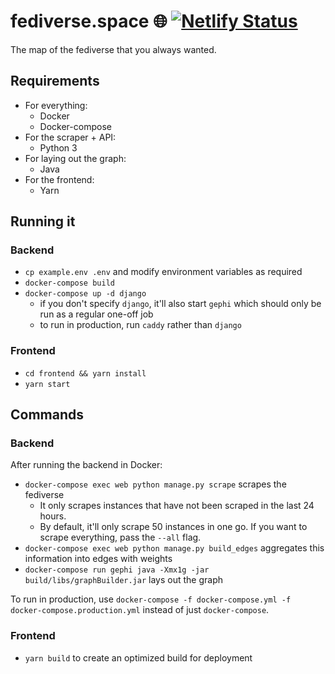 # fediverse.space 🌐 [![Netlify Status](https://api.netlify.com/api/v1/badges/ddc939c0-c12f-4e0e-8ca3-cf6abe8b9a5a/deploy-status)](https://app.netlify.com/sites/sharp-curran-4b66d3/deploys)
The map of the fediverse that you always wanted.

## Requirements
- For everything:
  - Docker
  - Docker-compose
- For the scraper + API:
  - Python 3
- For laying out the graph:
  - Java
- For the frontend:
  - Yarn

## Running it
### Backend
- `cp example.env .env` and modify environment variables as required
- `docker-compose build`
- `docker-compose up -d django`
  - if you don't specify `django`, it'll also start `gephi` which should only be run as a regular one-off job
  - to run in production, run `caddy` rather than `django`
### Frontend
- `cd frontend && yarn install`
- `yarn start`

## Commands
### Backend

After running the backend in Docker:

- `docker-compose exec web python manage.py scrape` scrapes the fediverse
  - It only scrapes instances that have not been scraped in the last 24 hours.
  - By default, it'll only scrape 50 instances in one go. If you want to scrape everything, pass the `--all` flag.
- `docker-compose exec web python manage.py build_edges` aggregates this information into edges with weights
- `docker-compose run gephi java -Xmx1g -jar build/libs/graphBuilder.jar` lays out the graph

To run in production, use `docker-compose -f docker-compose.yml -f docker-compose.production.yml` instead of just `docker-compose`.

### Frontend
- `yarn build` to create an optimized build for deployment

